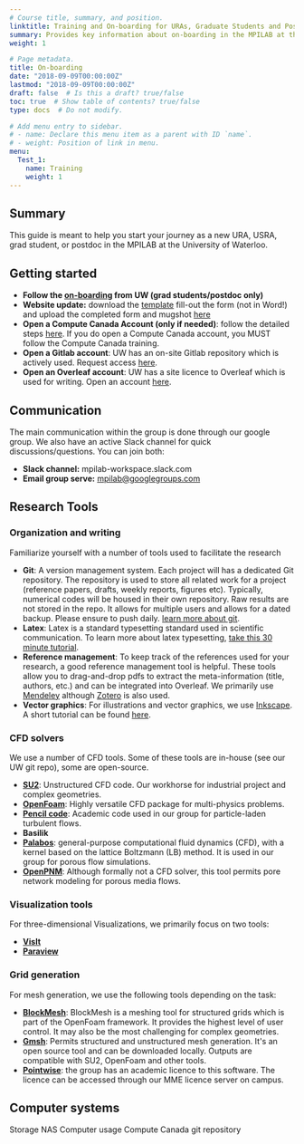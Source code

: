```yaml
---
# Course title, summary, and position.
linktitle: Training and On-boarding for URAs, Graduate Students and Postdocs
summary: Provides key information about on-boarding in the MPILAB at the University of Waterloo
weight: 1

# Page metadata.
title: On-boarding
date: "2018-09-09T00:00:00Z"
lastmod: "2018-09-09T00:00:00Z"
draft: false  # Is this a draft? true/false
toc: true  # Show table of contents? true/false
type: docs  # Do not modify.

# Add menu entry to sidebar.
# - name: Declare this menu item as a parent with ID `name`.
# - weight: Position of link in menu.
menu:
  Test_1:
    name: Training
    weight: 1
---
```


## Summary
This guide is meant to help you start your journey as a new  URA, USRA, grad student, or postdoc in the MPILAB at the University of Waterloo.


## Getting started
* **Follow the <a href="https://uwaterloo.ca/graduate-studies-postdoctoral-affairs/new-students">on-boarding</a> from UW (grad students/postdoc only)**
* **Website update:** download the <a href="https://www.dropbox.com/s/0h55d91qzyn22j3/_index.md?dl=0">template</a> fill-out the form (not in Word!) and upload the  completed form and mugshot <a href="https://www.dropbox.com/request/ZJrZzIxT4r91ewNBu7Tn">here</a>
* **Open a Compute Canada Account (only if needed)**: follow the detailed steps <a href="https://www.computecanada.ca/research-portal/account-management/apply-for-an-account/">here</a>. If you do open a Compute Canada account, you MUST follow the Compute Canada training.
* **Open a Gitlab account**: UW has an on-site Gitlab repository which is actively used. Request access <a href="https://git.uwaterloo.ca/users/sign_in">here</a>.
* **Open an Overleaf account**: UW has a site licence to Overleaf which is used for writing. Open an account <a href="https://www.overleaf.com">here</a>.


## Communication
The main communication within the group is done through our google group. We also have an active Slack channel for quick discussions/questions. You can join both:
* **Slack channel:** mpilab-workspace.slack.com
* **Email group serve:** mpilab@googlegroups.com


## Research Tools
### Organization and writing
Familiarize yourself with a number of tools used to facilitate the research

* **Git**: A version management system. Each project will has a dedicated Git repository. The repository is used to store all related work for a project (reference papers, drafts, weekly reports, figures etc). Typically, numerical codes will be housed in their own repository. Raw results are not stored in the repo. It allows for multiple users and allows for a dated backup. Please ensure to push daily. <a href="http://rogerdudler.github.io/git-guide/To">learn more about git</a>.
* **Latex**: Latex is a standard typesetting standard used in scientific communication. To learn more about latex typesetting, <a href="https://www.overleaf.com/learn/latex/Learn_LaTeX_in_30_minutes">take this 30 minute tutorial</a>.
* **Reference management**: To keep track of the references used for your research, a good reference management tool is helpful. These tools allow you to drag-and-drop pdfs to extract the meta-information (title, authors, etc.) and can be integrated into Overleaf. We primarily use  <a href="https://www.mendeley.com">Mendeley</a> although <a href="https://www.zotero.org">Zotero</a> is also used.
* **Vector graphics**: For illustrations and vector graphics, we use <a href="https://inkscape.org">Inkscape</a>. A short tutorial can be found <a href="https://inkscape.org/learn/tutorials/">here</a>.


### CFD solvers
We use a number of CFD tools. Some of these tools are in-house (see our UW git repo), some are open-source.

* **<a href="https://su2code.github.io">SU2</a>**: Unstructured CFD code. Our workhorse for industrial project and complex geometries.
* **<a href="https://www.openfoam.com">OpenFoam</a>**: Highly versatile CFD package for multi-physics problems.
* **<a href="http://pencil-code.nordita.org">Pencil code</a>**: Academic code used in our group for particle-laden turbulent flows.
* **Basilik**
* **<a href="https://palabos.unige.ch">Palabos</a>**: general-purpose computational fluid dynamics (CFD), with a kernel based on the lattice Boltzmann (LB) method. It is used in our group for porous flow simulations.
* **<a href="http://openpnm.org">OpenPNM</a>**: Although formally not a CFD solver, this tool permits pore network modeling for porous media flows.



### Visualization tools
For three-dimensional Visualizations, we primarily focus on two tools:
* **<a href="https://wci.llnl.gov/simulation/computer-codes/visit">VisIt</a>**
* **<a href="https://www.paraview.org">Paraview</a>**


### Grid generation
For mesh generation, we use the following tools depending on the task:
* **<a href="https://cfd.direct/openfoam/user-guide/v6-blockmesh/">BlockMesh</a>**: BlockMesh is a meshing tool for structured grids which is part of the OpenFoam framework. It provides the highest level of user control. It may also be the most challenging for complex geometries.
* **<a href="https://gmsh.info">Gmsh</a>**: Permits structured and unstructured mesh generation. It's an open source tool and can be downloaded locally. Outputs are compatible with SU2, OpenFoam and other tools.
* **<a href="https://www.pointwise.com">Pointwise</a>**: the group has an academic licence to this software. The licence can be accessed through our MME licence server on campus.



## Computer systems
Storage  NAS
Computer usage
Compute Canada
git repository
